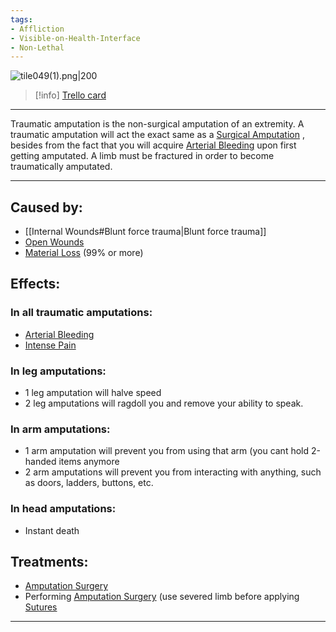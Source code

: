 ```yaml
---
tags:
- Affliction
- Visible-on-Health-Interface
- Non-Lethal
---
```


![tile049(1).png\|200](/Extremities/Traumatic%20Amputation%20-%20Attachments/6718845db30472d958dd7b13.png)

> [!info] [Trello card](https://trello.com/c/8sYpoJcP/37-traumatic-amputation)

---

Traumatic amputation is the non-surgical amputation of an extremity. A traumatic amputation will act the exact same as a [Surgical Amputation](Surgical%20Amputation.md) , besides from the fact that you will acquire [Arterial Bleeding](Arterial%20Bleeding.md) upon first getting amputated. A limb must be fractured in order to become traumatically amputated.

---

## Caused by:

- [[Internal Wounds#Blunt force trauma|Blunt force trauma]]
- [Open Wounds](../Any%20bodypart/Open%20Wounds.md)
- [Material Loss](../Cybernetics%20Expansion%20(Needs%20images)/Material%20Loss.md) (99% or more)

## Effects:

### In all traumatic amputations:

- [Arterial Bleeding](Arterial%20Bleeding.md)
- [Intense Pain](../Symptoms/Intense%20Pain.md)

### In leg amputations:

- 1 leg amputation will halve speed
- 2 leg amputations will ragdoll you and remove your ability to speak.

### In arm amputations:

- 1 arm amputation will prevent you from using that arm (you cant hold 2-handed items anymore
- 2 arm amputations will prevent you from interacting with anything, such as doors, ladders, buttons, etc.

### In head amputations:

- Instant death

## Treatments:

- [Amputation Surgery](../Procedures/Amputation%20Surgery.md)
- Performing [Amputation Surgery](../Procedures/Amputation%20Surgery.md)  (use severed limb before applying [Sutures](../Items/Sutures.md)

---

